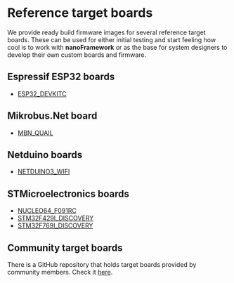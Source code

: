 # Reference target boards

We provide ready build firmware images for several reference target boards. These can be used for either initial testing and start feeling how cool is to work with **nanoFramework** or as the base for system designers to develop their own custom boards and firmware.


## Espressif ESP32 boards

- [ESP32_DEVKITC](reference-targets/esp32-devkitc.md)


## Mikrobus.Net board

- [MBN_QUAIL](reference-targets/mbn-quail.md)


## Netduino boards

- [NETDUINO3_WIFI](reference-targets/netduino3-wifi.md)


## STMicroelectronics boards

- [NUCLEO64_F091RC](reference-targets/st-nucleo64-f091rc.md)
- [STM32F429I_DISCOVERY](reference-targets/stm32f429i-discovery.md)
- [STM32F769I_DISCOVERY](reference-targets/stm32f769i-discovery.md)


## Community target boards

There is a GitHub repository that holds target boards provided by community members. Check it [here](https://github.com/nanoframework/nf-Community-Targets).
